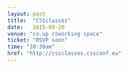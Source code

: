 ```yaml
---
layout: post
title:  "CSSclasses"
date:   2015-09-20
venue: "co.up coworking space"
ticket: "RSVP soon"
time: "10:30am"
href: "http://cssclasses.cssconf.eu"
---
```

<!-- fill in the URL of your event host page if you haven't enough information for a detail page, so the event link won't point on the detail page at all -->
